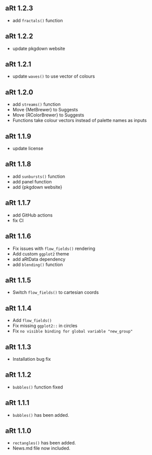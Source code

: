 ## aRt 1.2.3

* add `fractals()` function

## aRt 1.2.2

* update pkgdown website

## aRt 1.2.1

* update `waves()` to use vector of colours

## aRt 1.2.0

* add `streams()` function
* Move {MetBrewer} to Suggests
* Move {RColorBrewer} to Suggests
* Functions take colour vectors instead of palette names as inputs

## aRt 1.1.9

* update license

## aRt 1.1.8

* add `sunbursts()` function
* add panel function
* add {pkgdown website}

## aRt 1.1.7

* add GitHub actions
* fix CI

## aRt 1.1.6

* Fix issues with `flow_fields()` rendering
* Add custom `ggplot2` theme
* add aRtData dependency
* add `blending()` function

## aRt 1.1.5

* Switch `flow_fields()` to cartesian coords

## aRt 1.1.4

* Add `flow_fields()`
* Fix missing `ggplot2::` in circles
* Fix `no visible binding for global variable "new_group"`

## aRt 1.1.3

* Installation bug fix

## aRt 1.1.2

* `bubbles()` function fixed

## aRt 1.1.1

* `bubbles()` has been added.

## aRt 1.1.0

* `rectangles()` has been added.
* News.md file now included.

